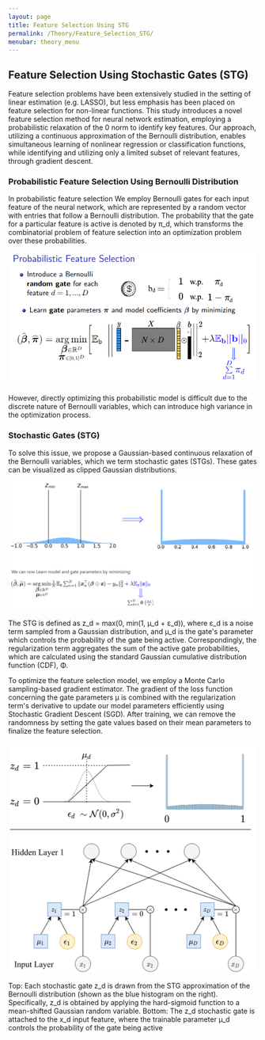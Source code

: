```yaml
---
layout: page
title: Feature Selection Using STG
permalink: /Theory/Feature_Selection_STG/
menubar: theory_menu
---
```


## Feature Selection Using Stochastic Gates (STG)
Feature selection problems have been extensively
studied in the setting of linear estimation (e.g. LASSO), but less emphasis has been placed on feature selection for non-linear functions.
This study introduces a novel feature selection method for neural network estimation, employing a probabilistic relaxation of the 0 norm to identify key features. Our approach, utilizing a continuous approximation of the Bernoulli distribution, enables simultaneous learning of nonlinear regression or classification functions, while identifying and utilizing only a limited subset of relevant features, through gradient descent.

### Probabilistic Feature Selection Using Bernoulli Distribution
In probabilistic feature selection We employ Bernoulli gates for each input feature of the neural network, which are represented by a random vector with entries that follow a Bernoulli distribution. The probability that the gate for a particular feature is active is denoted by π_d, which transforms the combinatorial problem of feature selection into an optimization problem over these probabilities.

<p align="center">
  <img src="Theory/Prob_Feature_Selection_fig2.png" alt="Probabilistic_Feature_Selection" width="500"/>
</p>


However, directly optimizing this probabilistic model is difficult due to the discrete nature of Bernoulli variables, which can introduce high variance in the optimization process. 

### Stochastic Gates (STG)

To solve this issue, we propose a Gaussian-based continuous relaxation of the Bernoulli variables, which we term stochastic gates (STGs). These gates can be visualized as clipped Gaussian distributions. 

<p align="center">
  <img src="Theory/Gauusian_relax_fig3.png" alt="Gauusian_Relaxation" width="700"/>
</p>

The STG is defined as z_d = max(0, min(1, µ_d + ε_d)), where ε_d is a noise term sampled from a Gaussian distribution, and µ_d is the gate's parameter which controls the probability of the gate being active. Correspondingly, the regularization term aggregates the sum of the active gate probabilities, which are calculated using the standard Gaussian cumulative distribution function (CDF), Φ.

To optimize the feature selection model, we employ a Monte Carlo sampling-based gradient estimator. The gradient of the loss function concerning the gate parameters µ is combined with the regularization term's derivative to update our model parameters efficiently using Stochastic Gradient Descent (SGD).
After training, we can remove the randomness by setting the gate values based on their mean parameters to finalize the feature selection.

<p align="center">
  <img src="Theory/stg_figure1_left.png/" alt="stg_image" width="500"/>
</p>

Top: Each stochastic gate z_d is drawn from the STG approximation of the Bernoulli distribution (shown as the blue histogram on the right). Specifically, z_d is obtained by applying the hard-sigmoid function to a mean-shifted Gaussian random variable. Bottom: The z_d stochastic gate is attached to the x_d input feature, where the trainable parameter µ_d controls the probability of the gate being active

